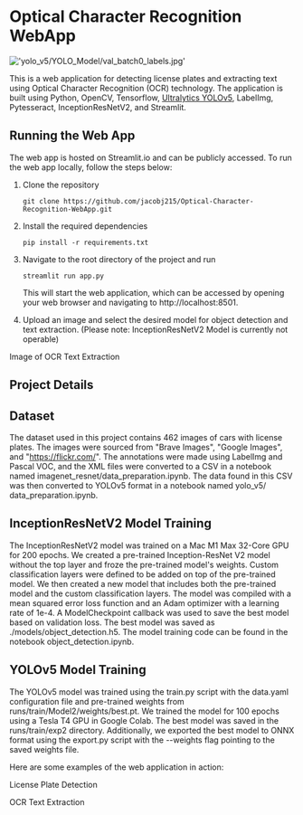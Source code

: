 
# Optical Character Recognition WebApp


!['yolo_v5/YOLO_Model/val_batch0_labels.jpg'](yolo_v5/YOLO_Model/val_batch0_labels.jpg)

This is a web application for detecting license plates and extracting text using Optical Character Recognition (OCR) technology. The application is built using Python, OpenCV, Tensorflow, [Ultralytics YOLOv5](https://github.com/ultralytics/yolov5), LabelImg, Pytesseract, InceptionResNetV2, and Streamlit.

## Running the Web App
The web app is hosted on Streamlit.io and can be publicly accessed. To run the web app locally, follow the steps below:

1. Clone the repository
    ```
    git clone https://github.com/jacobj215/Optical-Character-Recognition-WebApp.git
    ```
2. Install the required dependencies
    ```
    pip install -r requirements.txt
    ```
3. Navigate to the root directory of the project and run 
    ```
    streamlit run app.py
    ```

    This will start the web application, which can be accessed by opening your web browser and navigating to http://localhost:8501.

4. Upload an image and select the desired model for object detection and text extraction. (Please note: InceptionResNetV2 Model is currently not operable)

Image of OCR Text Extraction


## Project Details

## Dataset
The dataset used in this project contains 462 images of cars with license plates. The images were sourced from "Brave Images", "Google Images", and "https://flickr.com/". The annotations were made using LabelImg and Pascal VOC, and the XML files were converted to a CSV in a notebook named imagenet_resnet/data_preparation.ipynb. The data found in this CSV was then converted to YOLOv5 format in a notebook named yolo_v5/
data_preparation.ipynb.

## InceptionResNetV2 Model Training
The InceptionResNetV2 model was trained on a Mac M1 Max 32-Core GPU for 200 epochs. We created a pre-trained Inception-ResNet V2 model without the top layer and froze the pre-trained model's weights. Custom classification layers were defined to be added on top of the pre-trained model. We then created a new model that includes both the pre-trained model and the custom classification layers. The model was compiled with a mean squared error loss function and an Adam optimizer with a learning rate of 1e-4. A ModelCheckpoint callback was used to save the best model based on validation loss. The best model was saved as ./models/object_detection.h5. The model training code can be found in the notebook object_detection.ipynb. 

## YOLOv5 Model Training
The YOLOv5 model was trained using the train.py script with the data.yaml configuration file and pre-trained weights from runs/train/Model2/weights/best.pt. We trained the model for 100 epochs using a Tesla T4 GPU in Google Colab. The best model was saved in the runs/train/exp2 directory. Additionally, we exported the best model to ONNX format using the export.py script with the --weights flag pointing to the saved weights file.




Here are some examples of the web application in action:

License Plate Detection

 OCR Text Extraction

